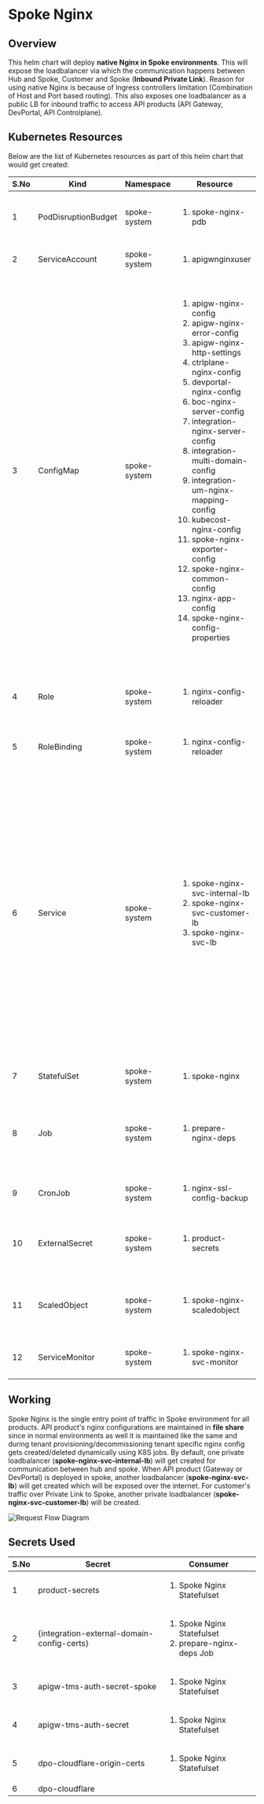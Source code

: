 # Spoke Nginx

## Overview

This helm chart will deploy **native Nginx in Spoke environments**. This will expose the loadbalancer via which the communication happens between Hub and Spoke, Customer and Spoke (**Inbound Private Link**). Reason for using native Nginx is because of Ingress controllers limitation (Combination of Host and Port based routing). This also exposes one loadbalancer as a public LB for inbound traffic to access API products (API Gateway, DevPortal, API Controlplane).

## Kubernetes Resources

Below are the list of Kubernetes resources as part of this helm chart that would get created:

| S.No | Kind                 | Namespace    | Resource                                                                                                            | Conditional Resources                                                                                                                                    | Comments                                             |
| ---- | -------------------- | ------------ | ------------------------------------------------------------------------------------------------------------------- | -------------------------------------------------------------------------------------------------------------------------------------------------------- | ---------------------------------------------------- |
| 1    | PodDisruptionBudget  | spoke-system | <ol><li>spoke-nginx-pdb</li></ol>                                                                                   | Gets created only when number of replicas of nginx is greater than 1                                                                                      | Pod disruption budget to make availability for nginx during evictions |
| 2    | ServiceAccount       | spoke-system | <ol><li>apigwnginxuser</li></ol>                                                                                    | Gets created only when `products.apigw` helm value is set to **enabled**                                                                                  | Service account for apigw nginx config jobs          |
| 3    | ConfigMap            | spoke-system | <ol><li>apigw-nginx-config</li><li>apigw-nginx-error-config</li><li>apigw-nginx-http-settings</li><li>ctrlplane-nginx-config</li><li>devportal-nginx-config</li><li>boc-nginx-server-config</li><li>integration-nginx-server-config</li><li>integration-multi-domain-config</li><li>integration-um-nginx-mapping-config</li><li>kubecost-nginx-config</li><li>spoke-nginx-exporter-config</li><li>spoke-nginx-common-config</li><li>nginx-app-config</li><li>spoke-nginx-config-properties</li></ol> | <ol><li>apigw-nginx-config - Gets created only when `products.apigw` helm value is set to **enabled**</li><li>apigw-nginx-error-config - Gets created only when `products.apigw` helm value is set to **enabled**</li><li>apigw-nginx-http-settings - Gets created only when `products.apigw` helm value is set to **enabled**</li><li>ctrlplane-nginx-config - Gets created only when `products.ctrlplane` helm value is set to **enabled**</li><li>devportal-nginx-config - Gets created only when `products.devportal` helm value is set to **enabled**</li><li>boc-nginx-server-config - Gets created only when `products.boc` helm value is set to **enabled**</li><li>integration-nginx-server-config - Gets created only when `products.integration` helm value is set to **enabled**</li><li>integration-multi-domain-config - Gets created only when `products.integration` helm value is set to **enabled** and `applications.spoke-nginx.products.integration.multiDomainEnabled` helm value is set to **true**</li><li>integration-um-nginx-mapping-config - Gets created only when `products.integration` helm value is set to **enabled**</li><li>kubecost-nginx-config - Gets created only when `kubecost.status` helm value is set to **enabled**</li><li>spoke-nginx-exporter-config - Gets created only when `nginxLogExporter` helm value is set to **enabled**</li><li>spoke-nginx-common-config - No</li><li>nginx-app-config - No</li><li>spoke-nginx-config-properties - Gets created only when `products.integration` helm value is set to **enabled**</li></ol> | These configmaps have product-specific nginx configurations |
| 4    | Role                 | spoke-system | <ol><li>nginx-config-reloader</li></ol>                                                                             | Gets created only when `products.apigw` helm value is set to **enabled**                                                                                  | Role permission to get pods, jobs, and exec inside pod for apigw nginx config jobs to do reloads |
| 5    | RoleBinding          | spoke-system | <ol><li>nginx-config-reloader</li></ol>                                                                             | Gets created only when `products.apigw` helm value is set to **enabled**                                                                                  | For binding the role                                 |
| 6    | Service              | spoke-system | <ol><li>spoke-nginx-svc-internal-lb</li><li>spoke-nginx-svc-customer-lb</li><li>spoke-nginx-svc-lb</li></ol>         | <ol><li>spoke-nginx-svc-internal-lb - No</li><li>spoke-nginx-svc-customer-lb - Gets created when `customerLbStatus` helm value is set to **enabled**</li><li>spoke-nginx-svc-lb - Gets created when `products.apigw` or `products.devportal` helm value is set to **enabled**</li></ol> | <ol><li>spoke-nginx-svc-internal-lb service is used for communication from hub to spoke via Private Link.</li><li>spoke-nginx-svc-customer-lb service is for communication from customer's VPC to spoke via Private Link (**Inbound Private Link**).</li><li>spoke-nginx-svc-lb service is for communication to API products UI (API Gateway, DevPortal) via **Internet**</li></ol> |
| 7    | StatefulSet          | spoke-system | <ol><li>spoke-nginx</li></ol>                                                                                       | No                                                                                                                                                        | Nginx gets deployed using this                       |
| 8    | Job                  | spoke-system | <ol><li>prepare-nginx-deps</li></ol>                                                                                | Gets created only when `products.apigw` helm value is set to **enabled**                                                                                  | This job will prepare initial nginx configs and dependencies creation like creation of config directories in file share |
| 9    | CronJob              | spoke-system | <ol><li>nginx-ssl-config-backup</li></ol>                                                                           | Gets created only when `products.apigw` helm value is set to **enabled**                                                                                  | Cronjob to take SSL certificates backup of API GW    |
| 10   | ExternalSecret       | spoke-system | <ol><li>product-secrets</li></ol>                                                                                   | Gets created only when `products.apigw` or `products.devportal` helm value is set to **enabled**                                                          | It would create a K8S secret which would have Keycloak client details for TMS and TM |
| 11   | ScaledObject         | spoke-system | <ol><li>spoke-nginx-scaledobject</li></ol>                                                                          | Gets created only when `hpaEnabled` helm value is set to **enabled**                                                                                      | It is a CRD of **Keda**, which is used for **horizontal pod autoscaling** of spoke-nginx |
| 12   | ServiceMonitor       | spoke-system | <ol><li>spoke-nginx-svc-monitor</li></ol>                                                                           | No                                                                                                                                                        | It is a CRD of **Prometheus**, which is used for scraping metrics |

## Working

Spoke Nginx is the single entry point of traffic in Spoke environment for all products. API product's nginx configurations are maintained in **file share** since in normal environments as well it is maintained like the same and during tenant provisioning/decommissioning tenant specific nginx config gets created/deleted dynamically using K8S jobs. By default, one private loadbalancer (**spoke-nginx-svc-internal-lb**) will get created for communication between hub and spoke. When API product (Gateway or DevPortal) is deployed in spoke, another loadbalancer (**spoke-nginx-svc-lb**) will get created which will be exposed over the internet. For customer's traffic over Private Link to Spoke, another private loadbalancer (**spoke-nginx-svc-customer-lb**) will be created.

![Request Flow Diagram](./images/spoke-nginx.png)

## Secrets Used

| S.No | Secret                                  | Consumer                                                 |
| ---- | --------------------------------------- | -------------------------------------------------------- |
| 1    | product-secrets                         | <ol><li>Spoke Nginx Statefulset</li></ol>                |
| 2    | {integration-external-domain-config-certs} | <ol><li>Spoke Nginx Statefulset</li><li>prepare-nginx-deps Job</li></ol> |
| 3    | apigw-tms-auth-secret-spoke             | <ol><li>Spoke Nginx Statefulset</li></ol>                |
| 4    | apigw-tms-auth-secret                   | <ol><li>Spoke Nginx Statefulset</li></ol>                |
| 5    | dpo-cloudflare-origin-certs             | <ol><li>Spoke Nginx Statefulset</li></ol>                |
| 6    | dpo-cloudflare
